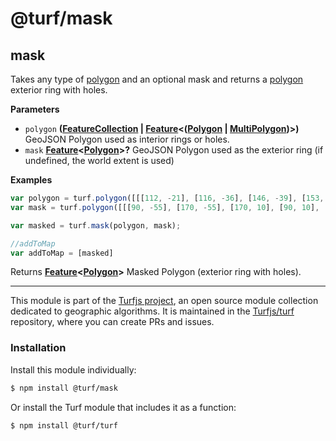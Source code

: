 # @turf/mask

<!-- Generated by documentation.js. Update this documentation by updating the source code. -->

## mask

Takes any type of [polygon](https://tools.ietf.org/html/rfc7946#section-3.1.6) and an optional mask and returns a [polygon](https://tools.ietf.org/html/rfc7946#section-3.1.6) exterior ring with holes.

**Parameters**

-   `polygon` **([FeatureCollection](https://tools.ietf.org/html/rfc7946#section-3.3) \| [Feature](https://tools.ietf.org/html/rfc7946#section-3.2)&lt;([Polygon](https://tools.ietf.org/html/rfc7946#section-3.1.6) \| [MultiPolygon](https://tools.ietf.org/html/rfc7946#section-3.1.7))>)** GeoJSON Polygon used as interior rings or holes.
-   `mask` **[Feature](https://tools.ietf.org/html/rfc7946#section-3.2)&lt;[Polygon](https://tools.ietf.org/html/rfc7946#section-3.1.6)>?** GeoJSON Polygon used as the exterior ring (if undefined, the world extent is used)

**Examples**

```javascript
var polygon = turf.polygon([[[112, -21], [116, -36], [146, -39], [153, -24], [133, -10], [112, -21]]]);
var mask = turf.polygon([[[90, -55], [170, -55], [170, 10], [90, 10], [90, -55]]]);

var masked = turf.mask(polygon, mask);

//addToMap
var addToMap = [masked]
```

Returns **[Feature](https://tools.ietf.org/html/rfc7946#section-3.2)&lt;[Polygon](https://tools.ietf.org/html/rfc7946#section-3.1.6)>** Masked Polygon (exterior ring with holes).

<!-- This file is automatically generated. Please don't edit it directly:
if you find an error, edit the source file (likely index.js), and re-run
./scripts/generate-readmes in the turf project. -->

---

This module is part of the [Turfjs project](http://turfjs.org/), an open source
module collection dedicated to geographic algorithms. It is maintained in the
[Turfjs/turf](https://github.com/Turfjs/turf) repository, where you can create
PRs and issues.

### Installation

Install this module individually:

```sh
$ npm install @turf/mask
```

Or install the Turf module that includes it as a function:

```sh
$ npm install @turf/turf
```

